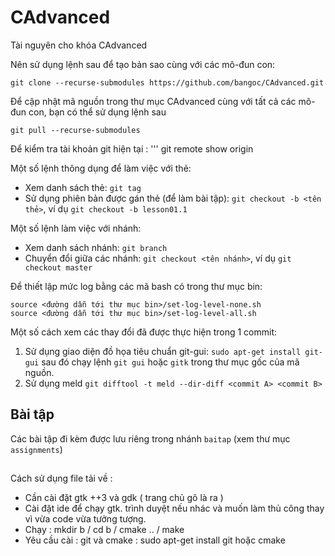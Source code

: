 # CAdvanced
Tài nguyên cho khóa CAdvanced

Nên sử dụng lệnh sau để tạo bản sao cùng với các mô-đun con:
```
git clone --recurse-submodules https://github.com/bangoc/CAdvanced.git
```

Để cập nhật mã nguồn trong thư mục CAdvanced cùng với tất cả các mô-đun con, bạn có thể sử dụng lệnh sau
```
git pull --recurse-submodules
```
Để kiểm tra tài khoản git hiện tại : 
'''
git remote show origin


Một số lệnh thông dụng để làm việc với thẻ:
* Xem danh sách thẻ: ```git tag```
* Sử dụng phiên bản được gán thẻ (để làm bài tập): ```git checkout -b <tên thẻ>```, ví dụ ```git checkout -b lesson01.1```

Một số lệnh làm việc với nhánh:
* Xem danh sách nhánh: ```git branch```
* Chuyển đổi giữa các nhánh: ```git checkout <tên nhánh>```, ví dụ ```git checkout master```

Để thiết lập mức log bằng các mã bash có trong thư mục bin:
```
source <đường dẫn tới thư mục bin>/set-log-level-none.sh
source <đường dẫn tới thư mục bin>/set-log-level-all.sh
```

Một số cách xem các thay đổi đã được thực hiện trong 1 commit:
1. Sử dụng giao diện đồ họa tiêu chuẩn git-gui: ```sudo apt-get install git-gui``` sau đó chạy lệnh ```git gui``` hoặc ```gitk``` trong thư mục gốc của mã nguồn.
2. Sử dụng meld ```git difftool -t meld --dir-diff <commit A> <commit B>```

## Bài tập
Các bài tập đi kèm được lưu riêng trong nhánh ```baitap``` (xem thư mục ```assignments```)
##
Cách sử dụng file tải về : 
- Cần cài đặt gtk ++3 và gdk ( trang chủ gõ là ra ) 
- Cài đặt ide để chạy gtk. trình duyệt nếu nhác và muốn làm thủ công thay vì vừa code vừa tưởng tượng.
- Chạy : mkdir b / cd b / cmake .. / make
- Yêu cầu cài : git  và cmake : sudo apt-get install git  hoặc cmake
